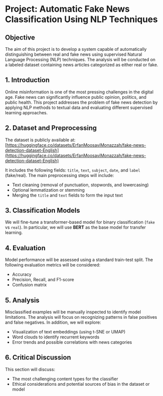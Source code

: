 # Project: Automatic Fake News Classification Using NLP Techniques

## Objective
The aim of this project is to develop a system capable of automatically distinguishing between real and fake news using supervised Natural Language Processing (NLP) techniques. The analysis will be conducted on a labeled dataset containing news articles categorized as either real or fake.

## 1. Introduction
Online misinformation is one of the most pressing challenges in the digital age. Fake news can significantly influence public opinion, politics, and public health. This project addresses the problem of fake news detection by applying NLP methods to textual data and evaluating different supervised learning approaches.

## 2. Dataset and Preprocessing
The dataset is publicly available at: [https://huggingface.co/datasets/ErfanMoosaviMonazzah/fake-news-detection-dataset-English](https://huggingface.co/datasets/ErfanMoosaviMonazzah/fake-news-detection-dataset-English)

It includes the following fields: `title`, `text`, `subject`, `date`, and `label` (fake/real). The main preprocessing steps will include:
- Text cleaning (removal of punctuation, stopwords, and lowercasing)
- Optional lemmatization or stemming
- Merging the `title` and `text` fields to form the input text

## 3. Classification Models
We will fine-tune a transformer-based model for binary classification (`fake` vs `real`). In particular, we will use **BERT** as the base model for transfer learning.

## 4. Evaluation
Model performance will be assessed using a standard train-test split. The following evaluation metrics will be considered:
- Accuracy
- Precision, Recall, and F1-score
- Confusion matrix

## 5. Analysis
Misclassified examples will be manually inspected to identify model limitations. The analysis will focus on recognizing patterns in false positives and false negatives. In addition, we will explore:
- Visualization of text embeddings (using t-SNE or UMAP)
- Word clouds to identify recurrent keywords
- Error trends and possible correlations with news categories

## 6. Critical Discussion
This section will discuss:
- The most challenging content types for the classifier
- Ethical considerations and potential sources of bias in the dataset or model

